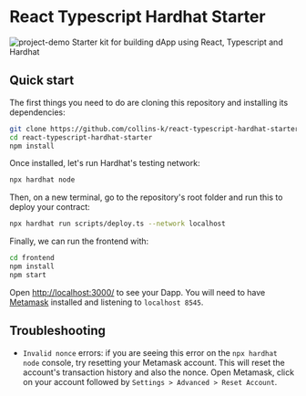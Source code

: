 # React Typescript Hardhat Starter

[project-demo]: react-typescript-hardhat-starter.gif

![project-demo]
Starter kit for building dApp using React, Typescript and Hardhat

## Quick start

The first things you need to do are cloning this repository and installing its
dependencies:

```sh
git clone https://github.com/collins-k/react-typescript-hardhat-starter
cd react-typescript-hardhat-starter
npm install
```

Once installed, let's run Hardhat's testing network:

```sh
npx hardhat node
```

Then, on a new terminal, go to the repository's root folder and run this to
deploy your contract:

```sh
npx hardhat run scripts/deploy.ts --network localhost
```

Finally, we can run the frontend with:

```sh
cd frontend
npm install
npm start
```

Open [http://localhost:3000/](http://localhost:3000/) to see your Dapp. You will
need to have [Metamask](https://metamask.io) installed and listening to
`localhost 8545`.

## Troubleshooting

- `Invalid nonce` errors: if you are seeing this error on the `npx hardhat node`
  console, try resetting your Metamask account. This will reset the account's
  transaction history and also the nonce. Open Metamask, click on your account
  followed by `Settings > Advanced > Reset Account`.
